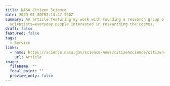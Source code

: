 ```yaml
---
title: NASA Citizen Science
date: 2023-01-30T02:14:47.560Z
summary: An article featuring my work with founding a research group of citizen
  scientists—everyday people interested in researching the cosmos.
draft: false
featured: false
tags:
  - Service
links:
  - name: https://science.nasa.gov/science-news/citizenscience/citizen-science-team-led-by-high-school-student-discover-16-brown-dwarfs
    url: Article
image:
  filename: ""
  focal_point: ""
  preview_only: false
---
```

